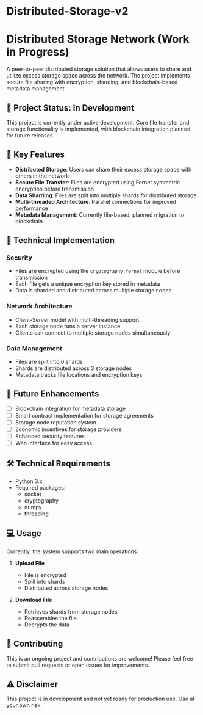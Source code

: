 # Distributed-Storage-v2

# Distributed Storage Network (Work in Progress)

A peer-to-peer distributed storage solution that allows users to share and utilize excess storage space across the network. The project implements secure file sharing with encryption, sharding, and blockchain-based metadata management.

## 🚧 Project Status: In Development

This project is currently under active development. Core file transfer and storage functionality is implemented, with blockchain integration planned for future releases.

## 🎯 Key Features

- **Distributed Storage**: Users can share their excess storage space with others in the network
- **Secure File Transfer**: Files are encrypted using Fernet symmetric encryption before transmission
- **Data Sharding**: Files are split into multiple shards for distributed storage
- **Multi-threaded Architecture**: Parallel connections for improved performance
- **Metadata Management**: Currently file-based, planned migration to blockchain

## 🔧 Technical Implementation

### Security
- Files are encrypted using the `cryptography.fernet` module before transmission
- Each file gets a unique encryption key stored in metadata
- Data is sharded and distributed across multiple storage nodes

### Network Architecture
- Client-Server model with multi-threading support
- Each storage node runs a server instance
- Clients can connect to multiple storage nodes simultaneously

### Data Management
- Files are split into 6 shards
- Shards are distributed across 3 storage nodes
- Metadata tracks file locations and encryption keys

## 🚀 Future Enhancements

- [ ] Blockchain integration for metadata storage
- [ ] Smart contract implementation for storage agreements
- [ ] Storage node reputation system
- [ ] Economic incentives for storage providers
- [ ] Enhanced security features
- [ ] Web interface for easy access

## 🛠️ Technical Requirements

- Python 3.x
- Required packages:
  - socket
  - cryptography
  - numpy
  - threading

## 💻 Usage

Currently, the system supports two main operations:

1. **Upload File**
   - File is encrypted
   - Split into shards
   - Distributed across storage nodes

2. **Download File**
   - Retrieves shards from storage nodes
   - Reassembles the file
   - Decrypts the data

## 🤝 Contributing

This is an ongoing project and contributions are welcome! Please feel free to submit pull requests or open issues for improvements.

## ⚠️ Disclaimer

This project is in development and not yet ready for production use. Use at your own risk.
